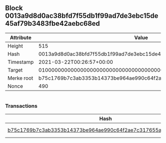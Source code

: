 ## Block 0013a9d8d0ac38bfd7f55db1f99ad7de3ebc15de45af79b3483fbe42aebc68ed

Attribute | Value
--- | ---
Height | 515
Hash | 0013a9d8d0ac38bfd7f55db1f99ad7de3ebc15de45af79b3483fbe42aebc68ed
Timestamp | 2021-03-22T00:26:57+00:00
Target | 0100000000000000000000000000000000000000000000000000000000000000
Merke root | b75c1769b7c3ab3353b14373be964ae990c64f2ae7c317655ac3e35ea6e5b3aa
Nonce | 490

```

```

### Transactions

Hash | Amount
--- | ---
[b75c1769b7c3ab3353b14373be964ae990c64f2ae7c317655ac3e35ea6e5b3aa](b75c1769b7c3ab3353b14373be964ae990c64f2ae7c317655ac3e35ea6e5b3aa.md) | 10.00000000 SKEPTI 
